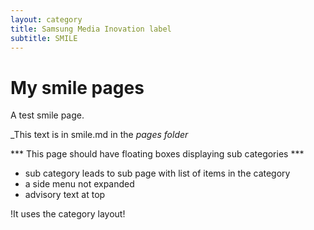 ```yaml
---
layout: category
title: Samsung Media Inovation label
subtitle: SMILE
---
```

# My smile pages

A test smile page.

_This text is in smile.md in the _pages folder_

*** This page should have floating boxes displaying sub categories ***
- sub category leads to sub page with list of items in the category
- a side menu not expanded
- advisory text at top


!It uses the category layout!

